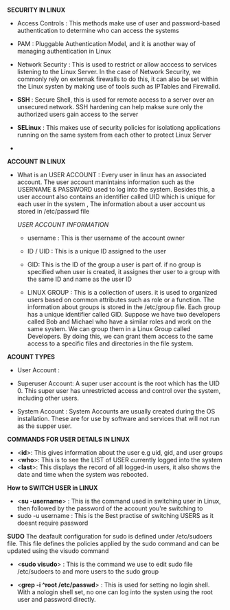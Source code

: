 **SECURITY IN LINUX**
- Access Controls : This methods make use of user and password-based authentication to determine who can access the systems
  
- PAM : Pluggable Authentication Model, and it is another way of managing authentication in Linux
  
- Network Security : This is used to restrict or allow acccess to services listening to the Linux Server. In the case of Network Security, we commonly rely on externak firewalls to do this, it can also be set within the Linux systen by making use of tools such as IPTables and Firewalld.
  
- **SSH** : Secure Shell, this is used for remote access to a server over an unsecured network. SSH hardening can help makse sure only the authorized users gain access to the server
  
-  **SELinux** : This makes use of security policies for isolationg applications running on the same system from each other to protect Linux Server
-  


**ACCOUNT IN LINUX**

* What is an USER ACCOUNT : Every user in linux has an associated account. The user account manintains information such as the USERNAME & PASSWORD used to log into the system. Besides this, a user account also contains an identifier called UID which is unique for each user in the system , The information about a user account us stored in /etc/passwd file
  
  *USER ACCOUNT INFORMATION*
  - username : This is ther username of the account owner
  - ID / UID : This is a unique ID assigned to the user
  - GID: This is the ID of the group a user is part of. if no group is specified when user is created, it assignes ther user to a group with the same ID and name as the user ID
  
  - LINUX GROUP : This is a collection of users. it is used to organized users based on common attributes such as role or a function. The information about groups is stored in the /etc/group file. Each group has a unique identifier called GID. Suppose we have two developers called Bob and Michael who have a similar roles and work on the same system. We can group them in a Linux Group called Developers. By doing this, we can grant them access to the same access to a specific files and directories in the file system.
  

**ACOUNT TYPES**
- User Account :
  
- Superuser Account: A super user account is the root which has the UID 0. This super user has unrestricted access and control over the system, including other users. 
  
- System Account : System Accounts are usually created during the OS installation. These are for use by software and services that will not run as the supper user.


**COMMANDS FOR USER DETAILS IN LINUX**
- <**id**>: This gives information about the user e.g uid, gid, and user groups
- <**who**>: This is to see the LIST of USER currently logged into the system
- <**last**>: This displays the record of all logged-in users, it also shows the date and time when the system was rebooted.

**How to SWITCH USER in LINUX**
- <**su -username**> : This is the command used in switching user in Linux, then followed by the password of the account you're switching to
- sudo -u username : This is the Best practise of switching USERS as it doesnt require password
  
**SUDO**
The deafault configuration for sudo is defined under /etc/sudoers file. This file defines the policies applied by the sudo command and can be updated using the  visudo command
  - <**sudo visudo**> : This is the command we use to edit sudo file /etc/sudoers to and more users to the sudo group

- <**grep -i ^root /etc/passwd**> : This is used for setting no login shell. With a nologin shell set, no one can log into the systen using the root user and password directly.



